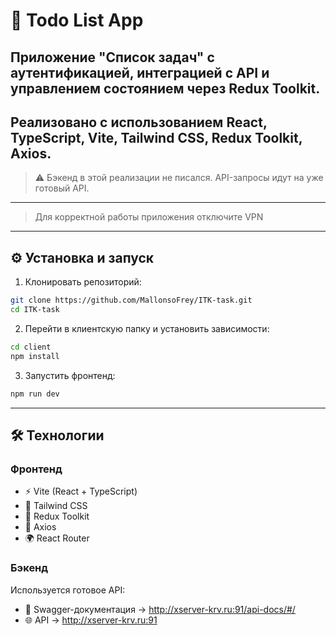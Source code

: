# 📌 Todo List App

## Приложение "Список задач" с аутентификацией, интеграцией с API и управлением состоянием через Redux Toolkit.  
Реализовано с использованием React, TypeScript, Vite, Tailwind CSS, Redux Toolkit, Axios.
---
> ⚠️ Бэкенд в этой реализации не писался. API-запросы идут на уже готовый API.
---
> Для корректной работы приложения отключите VPN

---
## ⚙️ Установка и запуск

1. Клонировать репозиторий:
```bash
git clone https://github.com/MallonsoFrey/ITK-task.git
cd ITK-task
```
2. Перейти в клиентскую папку и установить зависимости:
```bash
cd client
npm install
```
3. Запустить фронтенд:
```bash
npm run dev
```
---
## 🛠️ Технологии

### Фронтенд
- ⚡ Vite (React + TypeScript)
- 🎨 Tailwind CSS
- 🔄 Redux Toolkit
- 📡 Axios
- 🌍 React Router

### Бэкенд
Используется готовое API:  
- 📄 Swagger-документация → http://xserver-krv.ru:91/api-docs/#/  
- 🌐 API → http://xserver-krv.ru:91

